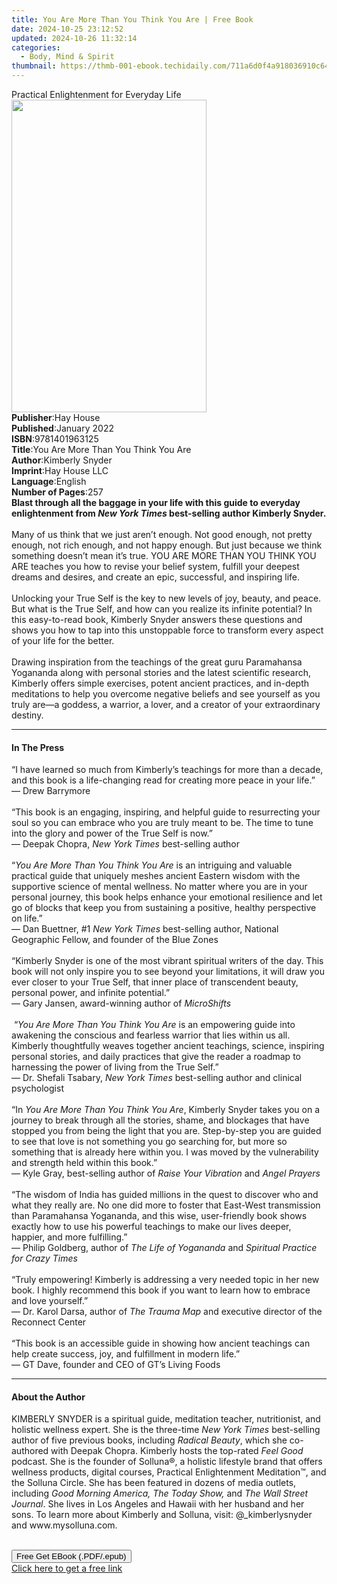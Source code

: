 ```yaml
---
title: You Are More Than You Think You Are | Free Book
date: 2024-10-25 23:12:52
updated: 2024-10-26 11:32:14
categories:
  - Body, Mind & Spirit
thumbnail: https://thmb-001-ebook.techidaily.com/711a6d0f4a918036910c6410b2a1a743c3298c59549a822bb0e7ad0cd5b630b7.jpg
---
```

<main id="book-container">
  <div class="flex flex-col">
    <div class="book-brief flex-1 py-6 px-4 sm:p-6 md:py-10 md:px-8">
      <!-- brief-->
      <div class="book-brief-main">
        Practical Enlightenment for Everyday Life
      </div>
    </div>
    <div
      class="book-meta-info flex-1 grid gap-4 col-start-1 col-end-3 row-start-1 sm:mb-6 sm:grid-cols-4 lg:gap-6 lg:col-start-2 lg:row-end-6 lg:row-span-6 lg:mb-0"
    >
      <div
        class="book-meta-info-left place-content-center mt-4 p-4 text-sm leading-6 col-start-2 col-span-2 dark:text-slate-400"
      >
        <img
          class="w-full h-500 object-cover rounded-lg sm:h-255 sm:col-span-2 lg:col-span-full"
          src="https://img-001-ebook.techidaily.com/4e3e8458ebe5c708f96e967bd9bf097f8b4618b4dc9b07d5bed53c41c8660fe4.jpg"
          alt=""
          width="312"
          height="500"
        />
      </div>
      <div
        class="book-meta-info-right mt-2 col-start-1 row-start-2 col-span-3 self-center"
      >
        <!-- meta data  -->
        <div class="flex flex-col px-4 md:px-8">
          <div class="flex-1">
            <strong>Publisher</strong>:<span class="px-2">Hay House</span>
          </div>
          <div class="flex-1">
            <strong>Published</strong>:<span class="px-2">January 2022</span>
          </div>
          <div class="flex-1">
            <strong>ISBN</strong>:<span class="px-2">9781401963125</span>
          </div>
          <div class="flex-1">
            <strong>Title</strong>:<span class="px-2"
              >You Are More Than You Think You Are</span
            >
          </div>
          <div class="flex-1">
            <strong>Author</strong>:<span class="px-2">Kimberly Snyder</span>
          </div>
          <div class="flex-1">
            <strong>Imprint</strong>:<span class="px-2">Hay House LLC</span>
          </div>
          <div class="flex-1">
            <strong>Language</strong>:<span class="px-2">English</span>
          </div>
          <div class="flex-1">
            <strong>Number of Pages</strong>:<span class="px-2">257</span>
          </div>
        </div>
      </div>
    </div>
    <div class="book-description flex-1 py-6 px-4 sm:p-6 md:py-10 md:px-8">
      <div class="book-description-main">
        <div accordion-content="" id="description">
          <b
            >Blast through all the baggage in your life with this guide to
            everyday enlightenment from <i>New York Times </i>best-selling
            author Kimberly Snyder.</b
          ><br /><br />Many of us think that we just aren’t enough. Not good
          enough, not pretty enough, not rich enough, and not happy enough. But
          just because we think something doesn’t mean it’s true. YOU ARE MORE
          THAN YOU THINK YOU ARE teaches you how to revise your belief system,
          fulfill your deepest dreams and desires, and create an epic,
          successful, and inspiring life.<br />&nbsp;<br />Unlocking your True
          Self is the key to new levels of joy, beauty, and peace. But what is
          the True Self, and how can you realize its infinite potential? In this
          easy-to-read book, Kimberly Snyder answers these questions and shows
          you how to tap into this unstoppable force to transform every aspect
          of your life for the better.<br />&nbsp;<br />Drawing inspiration from
          the teachings of the great guru Paramahansa Yogananda along with
          personal stories and the latest scientific research, Kimberly offers
          simple exercises, potent ancient practices, and in-depth meditations
          to help you overcome negative beliefs and see yourself as you truly
          are—a goddess, a warrior, a lover, and a creator of your extraordinary
          destiny.
        </div>
        <div class="accordion-fader"></div>
      </div>
    </div>
    <div class="book-excerpts flex-1 py-6 px-4 sm:p-6 md:py-10 md:px-8">
      <!-- excerpts-->
      <div class="book-excerpts-main">
        <hr />
        <h4 class="placeholder placeholder-heading">
          <span>In The Press</span>
        </h4>
        <p>
          “I have learned so much from Kimberly’s teachings for more than a
          decade, and this book is a life-changing read for creating more peace
          in your life.”&nbsp;<br />
          — Drew Barrymore&nbsp;<br /><br />
          “This book is an engaging, inspiring, and helpful guide to
          resurrecting your soul so you can embrace who you are truly meant to
          be. The time to tune into the glory and power of the True Self is
          now.”&nbsp;&nbsp; <br />
          — Deepak Chopra, <i>New York Times</i> best-selling
          author&nbsp;&nbsp;&nbsp;&nbsp;&nbsp;<br /><br />“<i
            >You Are More Than You Think You Are</i
          >
          is an intriguing and valuable practical guide that uniquely meshes
          ancient Eastern wisdom with the supportive science of mental
          wellness.&nbsp;No matter where you are in your personal journey, this
          book helps enhance your emotional resilience and let go of blocks that
          keep you from sustaining a positive, healthy perspective on life.”<br />
          — Dan Buettner, #1 <i>New York Times</i> best-selling author, National
          Geographic Fellow, and founder of the Blue Zones <br /><br />“Kimberly
          Snyder is one of the most vibrant spiritual writers of the day. This
          book will not only inspire you to see beyond your limitations, it will
          draw you ever closer to your True Self, that inner place of
          transcendent beauty, personal power, and infinite potential.” <br />
          — Gary Jansen, award-winning author of <i>MicroShifts</i
          ><br /><br />&nbsp;“<i>You Are More Than You Think You Are</i> is an
          empowering guide into awakening the conscious and fearless warrior
          that lies within us all. Kimberly thoughtfully weaves together ancient
          teachings, science, inspiring personal stories, and daily practices
          that give the reader a roadmap to harnessing the power of living from
          the True Self.”<br />
          — Dr. Shefali Tsabary, <i>New York Times</i> best-selling author and
          clinical psychologist <br /><br />“In
          <i>You Are More Than You Think</i> <i>You Are</i>, Kimberly Snyder
          takes you on a journey to break through all the stories, shame, and
          blockages that have stopped you from being the light that you are.
          Step-by-step you are guided to see that love is not something you go
          searching for, but more so something that is already here within you.
          I was moved by the vulnerability and strength held within this
          book.”<br />— Kyle Gray, best-selling author of
          <i>Raise Your Vibration</i> and <i>Angel Prayers</i><br /><br />“The
          wisdom of India has guided millions in the quest to discover who and
          what they really are. No one did more to foster that East-West
          transmission than Paramahansa Yogananda, and this wise, user-friendly
          book shows exactly how to use his powerful teachings to make our lives
          deeper, happier, and more fulfilling.” <br />
          — Philip Goldberg, author of <i>The Life of Yogananda</i> and
          <i>Spiritual Practice for Crazy Times</i><br /><br />“Truly
          empowering!&nbsp;Kimberly is addressing a very needed topic in her new
          book. I highly recommend this book if you want to&nbsp;learn how to
          embrace and love yourself.”&nbsp;<br />— Dr. Karol Darsa,&nbsp;author
          of <i>The Trauma Map</i> and executive director of the Reconnect
          Center <br /><br />“This book is an accessible guide in showing how
          ancient teachings can help create success, joy, and fulfillment in
          modern life.”<br />— GT Dave, founder and CEO of GT’s Living Foods
        </p>
      </div>
    </div>
    <div class="book-about-author flex-1 py-6 px-4 sm:p-6 md:py-10 md:px-8">
      <!-- about author-->
      <div class="book-main-author-main">
        <hr />
        <h4 class="placeholder placeholder-heading">
          <span>About the Author</span>
        </h4>
        <p>
          KIMBERLY SNYDER is a spiritual guide, meditation teacher,
          nutritionist, and holistic wellness expert. She is the three-time
          <i>New York Times </i>best-selling author of five previous books,
          including <i>Radical Beauty</i>, which she co-authored with Deepak
          Chopra. Kimberly hosts the top-rated <i>Feel Good </i>podcast. She is
          the founder of Solluna®, a holistic lifestyle brand that offers
          wellness products, digital courses, Practical Enlightenment
          Meditation™, and the Solluna Circle. She has been featured in dozens
          of media outlets, including
          <i>Good Morning America, The Today Show, </i>and
          <i>The Wall Street Journal</i>. She lives in Los Angeles and Hawaii
          with her husband and her sons. To learn more about Kimberly and
          Solluna, visit: @_kimberlysnyder and www.mysolluna.com.<br />&nbsp;
        </p>
      </div>
    </div>
    <div class="book-free-get flex-1 py-6 px-4 sm:p-6 md:py-10 md:px-8">
      <button
        id="btn-free-get"
        class="bg-blue-500 hover:bg-blue-700 text-white font-bold py-2 px-4 rounded"
      >
        Free Get EBook (.PDF/.epub)
      </button>
      <div id="countdown-display" class="px-2 text-lg mt-2"></div>
      <a
        id="free-link"
        class="hidden bg-blue-500 hover:bg-blue-700 text-white font-bold py-2 px-4 rounded"
        href="https://www.ebooks.com/en-us/book/210276437/you-are-more-than-you-think-you-are/kimberly-snyder/"
        target="_blank"
        >Click here to get a free link</a
      >
    </div>
    <script>
      let countdownTime = 0;
      let countdownInterval = null;
      document
        .getElementById('btn-free-get')
        .addEventListener('click', startCountdown);
      function startCountdown() {
        countdownTime = new Date().getTime() + 60000 * 3;
        countdownInterval = setInterval(updateCountdown, 1000);
        document.getElementById('btn-free-get').disabled = true;
        document
          .getElementById('btn-free-get')
          .classList.add('bg-gray-500', 'cursor-not-allowed');
      }
      function updateCountdown() {
        let currentTime = new Date().getTime();
        let timeLeft = countdownTime - currentTime;
        let secondsLeft = Math.floor(timeLeft / 1000);
        document.getElementById('countdown-display').innerHTML =
          `Remaining time: ${secondsLeft} seconds.`;
        if (secondsLeft <= 0) {
          clearInterval(countdownInterval);
          document.getElementById('btn-free-get').classList.add('hidden');
          document.getElementById('free-link').classList.remove('hidden');
          document.getElementById('countdown-display').innerHTML = '';
        }
      }
    </script>
  </div>
</main>
